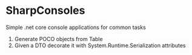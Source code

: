 # SharpConsoles
Simple .net core console applications for common tasks

1. Generate POCO objects from Table
2. Given a DTO decorate it with System.Runtime.Serialization attributes
